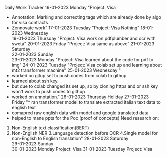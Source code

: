 Daily Work Tracker
16-01-2023	Monday	"Project: Visa
* Annotation: Marking and correcting tags which are already done by algo for visa contracts
* Zennovate work"
17-01-2023	Tuesday	"Project: Visa
Nothing"
18-01-2023	Wednesday	
19-01-2023	Thursday	"Project: Visa
work on pdfplumber and ocr with sweta"
20-01-2023	Friday	"Project: Visa
same as above"
21-01-2023	Saturday	
22-01-2023	Sunday	
23-01-2023	Monday	"Project: Visa
learned about the code for pdf to img"
24-01-2023	Tuesday	"Project: Visa
colab set up and learning about mt2 transformer machine"
25-01-2023	Wednesday	"
* worked on gitup set to push codes from colab to githup
* learned about ssh key.
* but due to colab changed its set up, so by cloning https and or ssh key won't work to push codes to githup
* worked on annotation."
26-01-2023	Thursday	Holiday
27-01-2023	Friday	"* ran transformer model to translate extracted italian text data to english text
* comapred raw english data with model and google translated data
* helped to mane ppts for the Poc (proof of concepts) 
Need research on:
1. Non-English text classification(BERT)
2. Non-English NER
3.Language detection before OCR
4.Single model for non-English to English translation"
28-01-2023	Saturday	
29-01-2023	Sunday	
30-01-2023	Monday	Project: Visa
31-01-2023	Tuesday	Project: Visa
